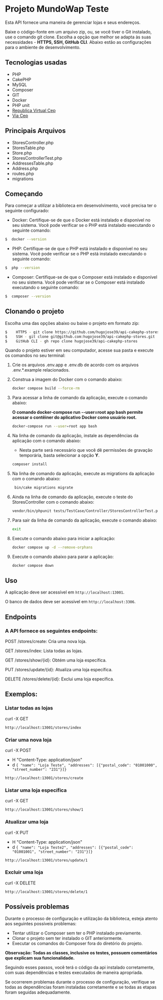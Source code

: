 # Projeto MundoWap Teste

Esta API fornece uma maneira de gerenciar lojas e seus endereços.

Baixe o código-fonte em um arquivo zip, ou, se você tiver o Git instalado, use o comando git clone. Escolha a opção que melhor se adapta às suas necessidades - **HTTPS, SSH, GitHub CLI**. Abaixo estão as configurações para o ambiente de desenvolvimento.

## Tecnologias usadas
 * PHP
 * CakePHP
 * MySQL
 * Composer
 * GIT
 * Docker
 * PHP unit
 * [Republica Virtual Cep](http://cep.republicavirtual.com.br/web_cep.php?cep=01001000&formato=json)
 * [Via Cep](https://viacep.com.br/)
  
## Principais Arquivos
 * StoresController.php
 * StoresTable.php
 * Store.php
 * StoresControllerTest.php
 * AddressesTable.php
 * Address.php
 * routes.php
 * migrations

## Começando

Para começar a utilizar a biblioteca em desenvolvimento, você precisa ter o seguinte configurado:

- Docker: Certifique-se de que o Docker está instalado e disponível no seu sistema. Você pode verificar se o PHP está instalado executando o seguinte comando:
``` bash
$  docker --version
```

- PHP: Certifique-se de que o PHP está instalado e disponível no seu sistema. Você pode verificar se o PHP está instalado executando o seguinte comando:
``` bash
$  php --version
```

- Composer: Certifique-se de que o Composer está instalado e disponível no seu sistema. Você pode verificar se o Composer está instalado executando o seguinte comando:
``` bash
$  composer --version
```

## Clonando o projeto

Escolha uma das opções abaixo ou baixe o projeto em formato zip:

``` bash
$    HTTPS - git clone https://github.com/hugojose39/api-cakephp-stores.git
$    SSH - git clone git@github.com:hugojose39/api-cakephp-stores.git
$    GitHub CLI - gh repo clone hugojose39/api-cakephp-stores
```

Quando o projeto estiver em seu computador, acesse sua pasta e execute os comandos no seu terminal:

1. Crie os arquivos .env.app e .env.db de acordo com os arquivos .env.*.example relacionados.
   
2. Construa a imagem do Docker com o comando abaixo:
    ```bash
    docker compose build --force-rm
    ```

3. Para acessar a linha de comando da aplicação, execute o comando abaixo:

    **O comando docker-compose run --user=root app bash permite acessar o contêiner do aplicativo Docker como usuário root.**
    ```bash
    docker-compose run --user=root app bash
    ```

4. Na linha de comando da aplicação, instale as dependências da aplicação com o comando abaixo:

   - Nesta parte será necessário que você dê permissões de gravação temporária, basta selecionar a opção **Y**.

    ```bash
    composer install
    ```

5. Na linha de comando da aplicação, execute as migrations da aplicação com o comando abaixo:
   ```bash
    bin/cake migrations migrate
    ```

6. Ainda na linha de comando da aplicação, execute o teste do StoresController com o comando abaixo:
    ```bash
    vendor/bin/phpunit tests/TestCase/Controller/StoresControllerTest.php
    ```

7. Para sair da linha de comando da aplicação, execute o comando abaixo:
    ```bash
    exit
    ```

8. Execute o comando abaixo para iniciar a aplicação:
    ```bash
    docker compose up -d --remove-orphans
    ```

9.  Execute o comando abaixo para parar a aplicação:
    ```bash
    docker compose down
    ```

## Uso 
A aplicação deve ser acessível em `http://localhost:13001`.

O banco de dados deve ser acessível em `http://localhost:3306`.

## Endpoints

### A API fornece os seguintes endpoints:

POST /stores/create: Cria uma nova loja.

GET /stores/index: Lista todas as lojas. 

GET /stores/show/{id}: Obtém uma loja específica. 

PUT /stores/update/{id}: Atualiza uma loja específica. 

DELETE /stores/delete/{id}: Exclui uma loja específica.

## Exemplos:

### Listar todas as lojas

curl -X GET

`http://localhost:13001/stores/index`

### Criar uma nova loja

curl -X POST

- H "Content-Type: application/json"
- d `{ "name": "Loja Teste", "addresses": [{"postal_code": "01001000", "street_number": "231"}]}`

`http://localhost:13001/stores/create`

### Listar uma loja específica

curl -X GET

`http://localhost:13001/stores/show/1`

### Atualizar uma loja

curl -X PUT

- H "Content-Type: application/json"
- d `{ "name": "Loja Teste2", "addresses": [{"postal_code": "01001001", "street_number": "231"}]}`

`http://localhost:13001/stores/update/1`

### Excluir uma loja

curl -X DELETE

`http://localhost:13001/stores/delete/1`

## Possíveis problemas

Durante o processo de configuração e utilização da biblioteca, esteja atento aos seguintes possíveis problemas:

* Tentar utilizar o Composer sem ter o PHP instalado previamente.
* Clonar o projeto sem ter instalado o GIT anteriormente.
* Executar os comandos do Composer fora do diretório do projeto.

**Observação: Todas as classes, inclusive os testes, possuem comentários que explicam sua funcionalidade.**

Seguindo esses passos, você terá o código da api instalado corretamente, com suas dependências e testes executados de maneira apropriada.

Se ocorrerem problemas durante o processo de configuração, verifique se todas as dependências foram instaladas corretamente e se todas as etapas foram seguidas adequadamente.
